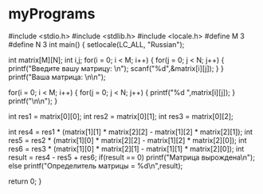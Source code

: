 # myPrograms
#include <stdio.h>
#include <stdlib.h>
#include <locale.h>
#define M 3
#define N 3
int main()
{
setlocale(LC_ALL, "Russian");

int matrix[M][N];
int i,j;
for(i = 0; i < M; i++) {
for(j = 0; j < N; j++) {
printf("Введите вашу матрицу: \n");
scanf("%d",&matrix[i][j]);
}
}
printf("Ваша матрица: \n\n");

for(i = 0; i < M; i++) {
for(j = 0; j < N; j++) {
printf("%d ",matrix[i][j]);
}
printf("\n\n");
}

int res1 = matrix[0][0];
int res2 = matrix[0][1];
int res3 = matrix[0][2];

int res4 = res1 * (matrix[1][1] * matrix[2][2] - matrix[1][2] * matrix[2][1]);
int res5 = res2 * (matrix[1][0] * matrix[2][2] - matrix[1][2] * matrix[2][0]);
int res6 = res3 * (matrix[1][0] * matrix[2][1] - matrix[1][1] * matrix[2][0]);
int result = res4 - res5 + res6;
if(result == 0) printf("Матрица вырождена\n");
else printf("Определитель матрицы = %d\n",result);

return 0;
}

